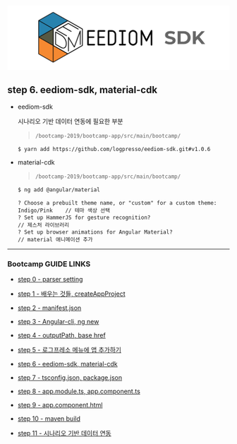 <img src="images/eediomsdk.png">

## step 6. eediom-sdk, material-cdk

- eediom-sdk

	시나리오 기반 데이터 연동에 필요한 부분


	>`/bootcamp-2019/bootcamp-app/src/main/bootcamp/`

	```
	$ yarn add https://github.com/logpresso/eediom-sdk.git#v1.0.6
	```
 
- material-cdk

	>`/bootcamp-2019/bootcamp-app/src/main/bootcamp/`

	```
	$ ng add @angular/material
	```
	```
	? Choose a prebuilt theme name, or "custom" for a custom theme: Indigo/Pink    // 테마 색상 선택
	? Set up HammerJS for gesture recognition?                                     // 제스처 라이브러리
	? Set up browser animations for Angular Material?                              // material 애니메이션 추가
	```

---
### Bootcamp GUIDE LINKS
* [step 0 - parser setting](step0.md)
	
* [step 1 - 배우는 것들, createAppProject](step1.md)

* [step 2 - manifest.json](step2.md)

* [step 3 - Angular-cli, ng new](step3.md)

* [step 4 - outputPath, base href](step4.md)

* [step 5 - 로그프레소 메뉴에 앱 추가하기](step5.md)

* [step 6 - eediom-sdk, material-cdk](step6.md)

* [step 7 - tsconfig.json, package.json](step7.md)

* [step 8 - app.module.ts, app.component.ts](step8.md)

* [step 9 - app.component.html](step9.md)

* [step 10 - maven build](step10.md)

* [step 11 - 시나리오 기반 데이터 연동](step11.md)